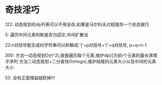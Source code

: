 # 奇技淫巧
122: 动态规划的dp列表可以不用全存,如果是马尔科夫过程就存一个状态就行

5: 遍历中间元素判断是否为回文,中间扩散法

22:n对括号能生成的字符串可以拆解成:'('+p对括号+')'+q对括号, p+q=n-1

300: 方法一动态规划O(n^2),直接遍历每个元素,维护dp[i]为前i个元素的最长递增子序列
方法二动态规划+二分查找O(nlogn),维护结尾的元素大小以及中间的元素大小

53: 没有正面增益就砍掉!!!
